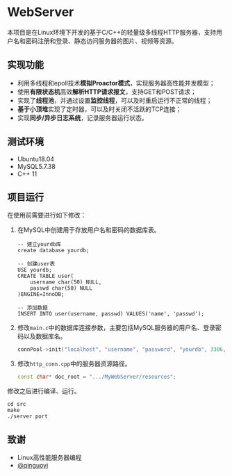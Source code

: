 # WebServer

本项目是在Linux环境下开发的基于C/C++的轻量级多线程HTTP服务器，支持用户名和密码注册和登录、静态访问服务器的图片、视频等资源。

## 实现功能

- 利用多线程和epoll技术**模拟Proactor模式**，实现服务器高性能并发模型；
- 使用**有限状态机**高效**解析HTTP请求报文**，支持GET和POST请求；
- 实现了**线程池**，并通过设置**监控线程**，可以及时重启运行不正常的线程；
- **基于小顶堆**实现了定时器，可以及时关闭不活跃的TCP连接；
- 实现**同步/异步日志系统**，记录服务器运行状态。

## 测试环境

* Ubuntu18.04
* MySQL5.7.38
* C++ 11

## 项目运行

在使用前需要进行如下修改：

1. 在MySQL中创建用于存放用户名和密码的数据库表。

   ```mysql
   -- 建立yourdb库
   create database yourdb;
   
   -- 创建user表
   USE yourdb;
   CREATE TABLE user(
       username char(50) NULL,
       passwd char(50) NULL
   )ENGINE=InnoDB;
   
   -- 添加数据
   INSERT INTO user(username, passwd) VALUES('name', 'passwd');
   ```

2. 修改`main.c`中的数据库连接参数，主要包括MySQL服务器的用户名、登录密码以及数据库名。

   ```c++
   connPool->init("localhost", "username", "password", "yourdb", 3306, 8);
   ```

3. 修改`http_conn.cpp`中的服务器资源路径。

   ```c++
   const char* doc_root = ".../MyWebServer/resources";
   ```

修改之后进行编译、运行。

```shell
cd src
make
./server port
```

## 致谢

- Linux高性能服务器编程
- [@qinguoyi](https://github.com/qinguoyi/TinyWebServer)